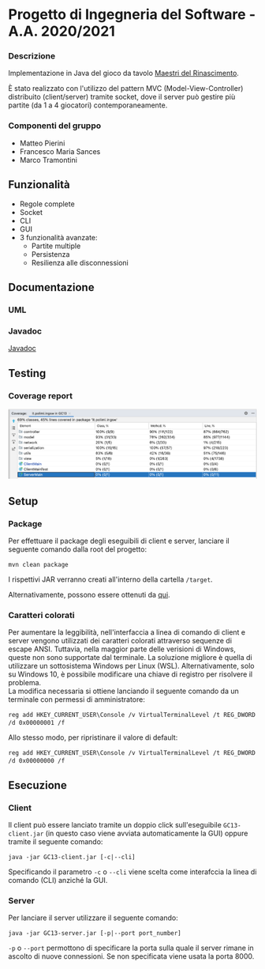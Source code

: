 # Progetto di Ingegneria del Software - A.A. 2020/2021

### Descrizione
Implementazione in Java del gioco da tavolo [Maestri del Rinascimento](http://www.craniocreations.it/prodotto/masters-of-renaissance/).  
  
È stato realizzato con l'utilizzo del pattern MVC (Model-View-Controller) distribuito (client/server) tramite socket, dove il server può gestire più partite (da 1 a 4 giocatori) contemporaneamente.

### Componenti del gruppo
- Matteo Pierini
- Francesco Maria Sances
- Marco Tramontini


## Funzionalità
- Regole complete
- Socket
- CLI
- GUI
- 3 funzionalità avanzate:
    - Partite multiple
    - Persistenza
    - Resilienza alle disconnessioni


## Documentazione

### UML

### Javadoc

[Javadoc](https://github.com/francescosances/ing-sw-2021-pierini-sances-tramontini/tree/master/javadoc)

## Testing

### Coverage report
![Coverage report](https://github.com/francescosances/ing-sw-2021-pierini-sances-tramontini/blob/master/deliverables/coverage/coverage_report.png?raw=true)


## Setup
### Package
Per effettuare il package degli eseguibili di client e server, lanciare il seguente comando dalla root del progetto:
```
mvn clean package
```
I rispettivi JAR verranno creati all'interno della cartella ```/target```.  
  
Alternativamente, possono essere ottenuti da [qui](https://github.com/francescosances/ing-sw-2021-pierini-sances-tramontini/tree/master/deliverables/jars).

### Caratteri colorati
Per aumentare la leggibilità, nell'interfaccia a linea di comando di client e server vengono utilizzati dei caratteri colorati attraverso sequenze di escape ANSI. Tuttavia, nella maggior parte delle verisioni di Windows, queste non sono supportate dal terminale. La soluzione migliore è quella di utilizzare un sottosistema Windows per Linux (WSL). Alternativamente, solo su Windows 10, è possibile modificare una chiave di registro per risolvere il problema.  
La modifica necessaria si ottiene lanciando il seguente comando da un terminale con permessi di amministratore:
```
reg add HKEY_CURRENT_USER\Console /v VirtualTerminalLevel /t REG_DWORD /d 0x00000001 /f
```
Allo stesso modo, per ripristinare il valore di default:
```
reg add HKEY_CURRENT_USER\Console /v VirtualTerminalLevel /t REG_DWORD /d 0x00000000 /f
```

## Esecuzione

### Client
Il client può essere lanciato tramite un doppio click sull'eseguibile ```GC13-client.jar``` (in questo caso viene avviata automaticamente la GUI) oppure tramite il seguente comando:
```
java -jar GC13-client.jar [-c|--cli]
```
Specificando il parametro ```-c``` o ```--cli``` viene scelta come interafccia la linea di comando (CLI) anziché la GUI.

### Server
Per lanciare il server utilizzare il seguente comando:
```
java -jar GC13-server.jar [-p|--port port_number]
```
```-p``` o ```--port``` permottono di specificare la porta sulla quale il server rimane in ascolto di nuove connessioni. Se non specificata viene usata la porta 8000.